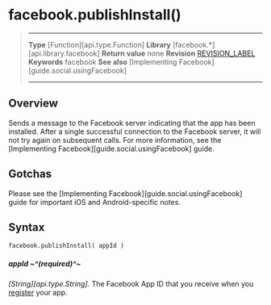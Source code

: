# facebook.publishInstall()

> --------------------- ------------------------------------------------------------------------------------------
> __Type__              [Function][api.type.Function]
> __Library__           [facebook.*][api.library.facebook]
> __Return value__      none
> __Revision__          [REVISION_LABEL](REVISION_URL)
> __Keywords__          facebook
> __See also__          [Implementing Facebook][guide.social.usingFacebook]
> --------------------- ------------------------------------------------------------------------------------------


## Overview

Sends a message to the Facebook server indicating that the app has been installed. After a single successful connection to the Facebook server, it will not try again on subsequent calls. For more information, see the [Implementing Facebook][guide.social.usingFacebook] guide.


## Gotchas

Please see the [Implementing Facebook][guide.social.usingFacebook] guide for important iOS and <nobr>Android-specific</nobr> notes.


## Syntax

	facebook.publishInstall( appId )

##### appId ~^(required)^~
_[String][api.type.String]._ The Facebook App ID that you receive when you [register](https://developers.facebook.com/apps) your app.